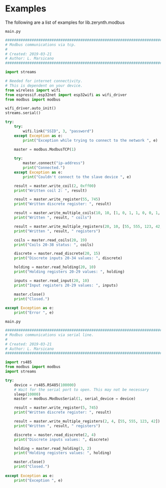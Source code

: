 # Examples

The following are a list of examples for lib.zerynth.modbus



```main.py```

```python
################################################################################
# Modbus communications via tcp.
#
# Created: 2019-03-21
# Author: L. Marsicano
################################################################################

import streams

# Needed for internet connectivity.
# This is dependent on your device.
from wireless import wifi 
from espressif.esp32net import esp32wifi as wifi_driver
from modbus import modbus

wifi_driver.auto_init()
streams.serial()

try:
    try:
        wifi.link("SSID", 3, "password")
    except Exception as e:
        print("Exception while trying to connect to the network ", e)
            
    master = modbus.ModbusTCP(1)

    try:
        master.connect("ip-address")
        print("Connected.")
    except Exception as e:
        print("Couldn't connect to the slave device ", e)

    result = master.write_coil(2, 0xff00)
    print("Written coil 2: ", result)

    result = master.write_register(55, 745)
    print("Written discrete register: ", result)

    result = master.write_multiple_coils(10, 10, [1, 0, 1, 1, 0, 0, 1, 1, 1, 0])
    print("Written ", result, " coils")

    result = master.write_multiple_registers(20, 10, [55, 555, 123, 42, 352, 546, 754, 34, 643, 23])
    print("Written ", result, " registers")

    coils = master.read_coils(20, 19)
    print("Coils 20-38 status: ", coils)

    discrete = master.read_discrete(20, 15)
    print("Discrete inputs 20-34 values: ", discrete)

    holding = master.read_holding(20, 10)
    print("Holding registers 20-29 values: ", holding)

    inputs = master.read_input(20, 10)
    print("Input registers 20-29 values: ", inputs)

    master.close()
    print("Closed.")
	
except Exception as e:
	print("Error ", e)

```


```main.py```

```python
################################################################################
# Modbus communications via serial line.
#
# Created: 2019-03-21
# Author: L. Marsicano
################################################################################

import rs485
from modbus import modbus
import streams

try:
    device = rs485.RS485(100000)
    # Wait for the serial port to open. This may not be necessary
    sleep(10000)
    master = modbus.ModbusSerial(1, serial_device = device)

    result = master.write_register(5, 745)
    print("Written discrete register: ", result)

    result = master.write_multiple_registers(2, 4, [55, 555, 123, 42])
    print("Written ", result, " registers")

    discrete = master.read_discrete(2, 4)
    print("Discrete inputs values: ", discrete)

    holding = master.read_holding(3, 2)
    print("Holding registers values: ", holding)

    master.close()
    print("Closed.")
	
except Exception as e:
	print("Exception ", e)

```
